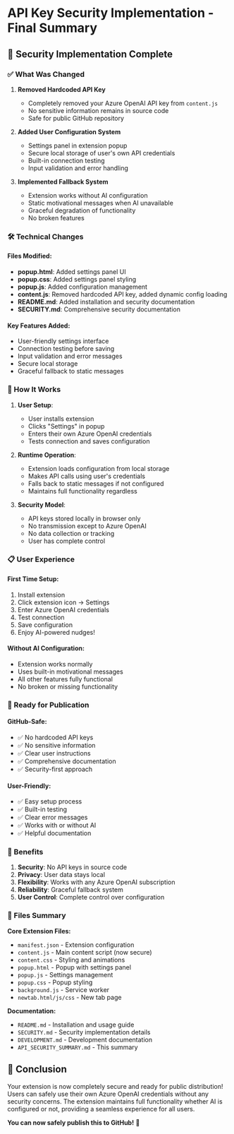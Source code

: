 # API Key Security Implementation - Final Summary

## 🔐 Security Implementation Complete

### ✅ What Was Changed

1. **Removed Hardcoded API Key**
   - Completely removed your Azure OpenAI API key from `content.js`
   - No sensitive information remains in source code
   - Safe for public GitHub repository

2. **Added User Configuration System**
   - Settings panel in extension popup
   - Secure local storage of user's own API credentials
   - Built-in connection testing
   - Input validation and error handling

3. **Implemented Fallback System**
   - Extension works without AI configuration
   - Static motivational messages when AI unavailable
   - Graceful degradation of functionality
   - No broken features

### 🛠️ Technical Changes

#### Files Modified:
- **popup.html**: Added settings panel UI
- **popup.css**: Added settings panel styling
- **popup.js**: Added configuration management
- **content.js**: Removed hardcoded API key, added dynamic config loading
- **README.md**: Added installation and security documentation
- **SECURITY.md**: Comprehensive security documentation

#### Key Features Added:
- User-friendly settings interface
- Connection testing before saving
- Input validation and error messages
- Secure local storage
- Graceful fallback to static messages

### 🔧 How It Works

1. **User Setup**:
   - User installs extension
   - Clicks "Settings" in popup
   - Enters their own Azure OpenAI credentials
   - Tests connection and saves configuration

2. **Runtime Operation**:
   - Extension loads configuration from local storage
   - Makes API calls using user's credentials
   - Falls back to static messages if not configured
   - Maintains full functionality regardless

3. **Security Model**:
   - API keys stored locally in browser only
   - No transmission except to Azure OpenAI
   - No data collection or tracking
   - User has complete control

### 📋 User Experience

#### First Time Setup:
1. Install extension
2. Click extension icon → Settings
3. Enter Azure OpenAI credentials
4. Test connection
5. Save configuration
6. Enjoy AI-powered nudges!

#### Without AI Configuration:
- Extension works normally
- Uses built-in motivational messages
- All other features fully functional
- No broken or missing functionality

### 🚀 Ready for Publication

#### GitHub-Safe:
- ✅ No hardcoded API keys
- ✅ No sensitive information
- ✅ Clear user instructions
- ✅ Comprehensive documentation
- ✅ Security-first approach

#### User-Friendly:
- ✅ Easy setup process
- ✅ Built-in testing
- ✅ Clear error messages
- ✅ Works with or without AI
- ✅ Helpful documentation

### 🎯 Benefits

1. **Security**: No API keys in source code
2. **Privacy**: User data stays local
3. **Flexibility**: Works with any Azure OpenAI subscription
4. **Reliability**: Graceful fallback system
5. **User Control**: Complete control over configuration

### 📁 Files Summary

**Core Extension Files:**
- `manifest.json` - Extension configuration
- `content.js` - Main content script (now secure)
- `content.css` - Styling and animations
- `popup.html` - Popup with settings panel
- `popup.js` - Settings management
- `popup.css` - Popup styling
- `background.js` - Service worker
- `newtab.html/js/css` - New tab page

**Documentation:**
- `README.md` - Installation and usage guide
- `SECURITY.md` - Security implementation details
- `DEVELOPMENT.md` - Development documentation
- `API_SECURITY_SUMMARY.md` - This summary

## 🎉 Conclusion

Your extension is now completely secure and ready for public distribution! Users can safely use their own Azure OpenAI credentials without any security concerns. The extension maintains full functionality whether AI is configured or not, providing a seamless experience for all users.

**You can now safely publish this to GitHub!** 🚀
